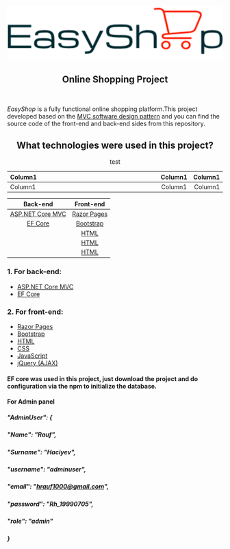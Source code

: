 <p align="center">
  <img src="forReadME/logo.png">
</p>

<h2 align="center">Online Shopping Project</h2>
<br/>

*EasyShop* is a fully functional online shopping platform.This project developed based on the [MVC software design pattern](https://en.wikipedia.org/wiki/Model%E2%80%93view%E2%80%93controller) and you can find the source code of the front-end and back-end sides from this repository.

<h2 align="center">What technologies were used in this project?</h2>

<div style="text-align: center;width:100%;"><p>test</p></div>

<table width="100%" style="width:100%;margin-left: auto;  margin-right: auto;" margin-left="auto" margin-right="auto">
    <thead>
        <tr>
            <th width="100%" align="left">Column1</th>
            <th width="100%" align="center">Column1</th>
            <th width="100%" align="right">Column1</th>
        </tr>
    </thead>
    <tbody>
        <tr>
            <td width="100%" align="left">Column1</td>
            <td width="100%" align="center">Column1</td>
            <td width="100%" align="right">Column1</td>
        </tr>
    </tbody>
</table>

| Back-end | Front-end |
| :-: | :-: |
| [ASP.NET Core MVC](https://docs.microsoft.com/en-us/aspnet/core/tutorials/first-mvc-app/start-mvc?view=aspnetcore-5.0&tabs=visual-studio) | [Razor Pages](https://docs.microsoft.com/en-us/aspnet/core/razor-pages/?view=aspnetcore-5.0&tabs=visual-studio) |
| [EF Core](https://docs.microsoft.com/en-us/ef/core/) | [Bootstrap](https://getbootstrap.com/docs/4.5/getting-started/introduction/) |
|  | [HTML](https://en.wikipedia.org/wiki/Model%E2%80%93view%E2%80%93controller) |
|  | [HTML](https://en.wikipedia.org/wiki/Model%E2%80%93view%E2%80%93controller) |
|  | [HTML](https://en.wikipedia.org/wiki/Model%E2%80%93view%E2%80%93controller) |

### 1. For back-end:
* [ASP.NET Core MVC](https://docs.microsoft.com/en-us/aspnet/core/tutorials/first-mvc-app/start-mvc?view=aspnetcore-5.0&tabs=visual-studio)
* [EF Core](https://docs.microsoft.com/en-us/ef/core/)

### 2. For front-end:
* [Razor Pages](https://docs.microsoft.com/en-us/aspnet/core/razor-pages/?view=aspnetcore-5.0&tabs=visual-studio)
* [Bootstrap](https://getbootstrap.com/docs/4.5/getting-started/introduction/)
* [HTML](https://en.wikipedia.org/wiki/Model%E2%80%93view%E2%80%93controller)
* [CSS](https://www.w3schools.com/css/)
* [JavaScript](https://www.w3schools.com/js/DEFAULT.asp)
* [jQuery (AJAX)](https://www.w3schools.com/jquery/jquery_ajax_intro.asp)




#### EF core was used in this project, just download the project and do configuration via the npm to initialize the database.

#### For Admin panel

##### "AdminUser": {
#####       "Name": "Rauf",
#####       "Surname": "Haciyev",
#####       "username": "adminuser",
#####       "email": "hrauf1000@gmail.com",
#####       "password": "Rh_19990705",
#####       "role": "admin"
#####     }
